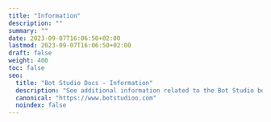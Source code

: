 ```yaml
---
title: "Information"
description: ""
summary: ""
date: 2023-09-07T16:06:50+02:00
lastmod: 2023-09-07T16:06:50+02:00
draft: false
weight: 400
toc: false
seo:
  title: "Bot Studio Docs - Information"
  description: "See additional information related to the Bot Studio bot maker. Click here to learn more."
  canonical: "https://www.botstudioo.com"
  noindex: false
---
```

